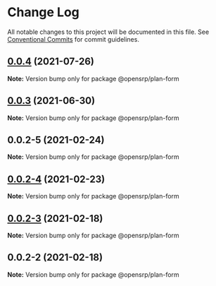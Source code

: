 # Change Log

All notable changes to this project will be documented in this file.
See [Conventional Commits](https://conventionalcommits.org) for commit guidelines.

## [0.0.4](https://github.com/opensrp/web/compare/@opensrp/plan-form@0.0.2...@opensrp/plan-form@0.0.4) (2021-07-26)

**Note:** Version bump only for package @opensrp/plan-form

## [0.0.3](https://github.com/opensrp/web/compare/@opensrp/plan-form@0.0.2...@opensrp/plan-form@0.0.3) (2021-06-30)

**Note:** Version bump only for package @opensrp/plan-form

## 0.0.2-5 (2021-02-24)

**Note:** Version bump only for package @opensrp/plan-form

## [0.0.2-4](https://github.com/opensrp/web/compare/@opensrp/plan-form@0.0.2-3...@opensrp/plan-form@0.0.2-4) (2021-02-23)

**Note:** Version bump only for package @opensrp/plan-form

## [0.0.2-3](https://github.com/opensrp/web/compare/@opensrp/plan-form@0.0.2-2...@opensrp/plan-form@0.0.2-3) (2021-02-18)

**Note:** Version bump only for package @opensrp/plan-form

## 0.0.2-2 (2021-02-18)

**Note:** Version bump only for package @opensrp/plan-form

